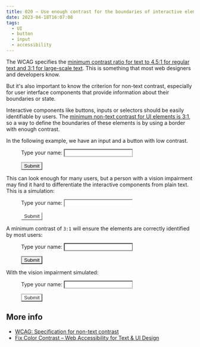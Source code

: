 ```yaml
---
title: 020 — Use enough contrast for the boundaries of interactive elements
date: 2023-04-18T16:07:08
tags:
  - UI
  - button
  - input
  - accessibility
---
```


The WCAG specifies the
[minimum contrast ratio for text to 4.5:1 for regular text and 3:1 for large-scale text](https://www.w3.org/TR/WCAG/#contrast-minimum).
This is something that most web designers and developers know.

But it's also important to know the criterion for non-text contrast, especially
for user interface components that provide information about their boundaries or
state.

<!-- more -->

Interactive components like buttons, inputs or selectors should be easily
identifiable by users. The
[minimum non-text contrast for UI elements is 3:1](https://www.w3.org/TR/WCAG/#non-text-contrast),
so a way to define the boundaries of these elements is by using a border with
enough contrast.

In the following example, we have an input and a button with low contrast.

<figure>
  <p>
    <label>
      Type your name:
      <input type="text" style="border-color:#bbb">
    </label>
  </p>
  <button style="border-color:#bbb">
    Submit
  </button>
</figure>

This can look enough for many users, but a person with a vision impairment may
find it hard to differentiate the interactive components from plain text. This
is a simulation:

<figure style="filter:brightness(133%)">
  <p>
    <label>
      Type your name:
      <input type="text" style="border-color:#bbb">
    </label>
  </p>
  <button style="border-color:#bbb">
    Submit
  </button>
</figure>

A minimum contrast of `3:1` will ensure the elements are correctly identified by
most users:

<figure>
  <p>
    <label>
      Type your name:
      <input type="text" style="border-color:#8d8d8d">
    </label>
  </p>
  <button style="border-color:#8d8d8d">
    Submit
  </button>
</figure>

With the vision impairment simulated:

<figure style="filter:brightness(133%)">
  <p>
    <label>
      Type your name:
      <input type="text" style="border-color:#8d8d8d">
    </label>
  </p>
  <button style="border-color:#8d8d8d">
    Submit
  </button>
</figure>

## More info

- [WCAG: Specification for non-text contrast](https://www.w3.org/TR/WCAG/#non-text-contrast)
- [Fix Color Contrast – Web Accessibility for Text & UI Design](https://pimpmytype.com/color-contrast/)
